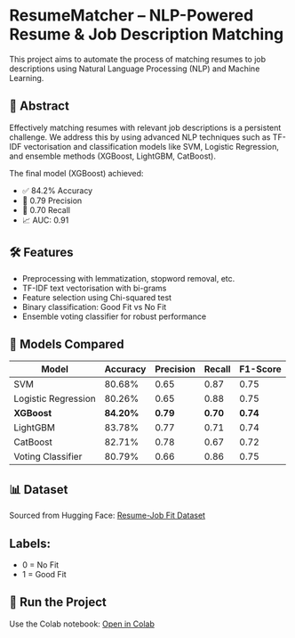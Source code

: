 # ResumeMatcher – NLP-Powered Resume & Job Description Matching
This project aims to automate the process of matching resumes to job descriptions using Natural Language Processing (NLP) and Machine Learning.

## 🚀 Abstract

Effectively matching resumes with relevant job descriptions is a persistent challenge. We address this by using advanced NLP techniques such as TF-IDF vectorisation and classification models like SVM, Logistic Regression, and ensemble methods (XGBoost, LightGBM, CatBoost).

The final model (XGBoost) achieved:
- ✅ 84.2% Accuracy
- 🎯 0.79 Precision
- 🔁 0.70 Recall
- 📈 AUC: 0.91

## 🛠️ Features

- Preprocessing with lemmatization, stopword removal, etc.
- TF-IDF text vectorisation with bi-grams
- Feature selection using Chi-squared test
- Binary classification: Good Fit vs No Fit
- Ensemble voting classifier for robust performance

## 🧪 Models Compared

| Model               | Accuracy | Precision | Recall | F1-Score |
|--------------------|----------|-----------|--------|----------|
| SVM                | 80.68%   | 0.65      | 0.87   | 0.75     |
| Logistic Regression| 80.26%   | 0.65      | 0.88   | 0.75     |
| **XGBoost**        | **84.20%** | **0.79** | **0.70** | **0.74** |
| LightGBM           | 83.78%   | 0.77      | 0.71   | 0.74     |
| CatBoost           | 82.71%   | 0.78      | 0.67   | 0.72     |
| Voting Classifier  | 80.79%   | 0.66      | 0.86   | 0.75     |

## 📊 Dataset

Sourced from Hugging Face:
[Resume-Job Fit Dataset](https://huggingface.co/datasets/cnamuangtoun/resume-job-description-fit)

## Labels:
- 0 = No Fit
- 1 = Good Fit
  
## 📁 Run the Project

Use the Colab notebook: [Open in Colab](https://colab.research.google.com/drive/1UFwnwgEYHElDvsIN6NN2ikxeNEnWENGw)

